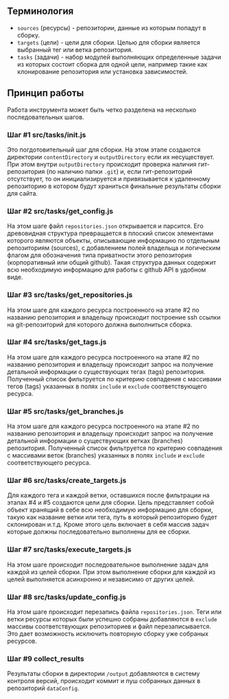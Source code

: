 ## Терминология

* `sources` (ресурсы) - репозитории, данные из которым попадут в сборку.
* `targets` (цели) - цели для сборки. Целью для сборки является выбранный тег или ветка репозитория.
* `tasks` (задачи) - набор модулей выполняющих определенные задачи из которых состоит сборка для одной цели,
  например такие как клонирование репозитория или установка зависимостей.

## Принцип работы

Работа инструмента может быть четко разделена на несколько последовательных шагов.

### Шаг #1 src/tasks/init.js

Это погдотовительный шаг для сборки. На этом этапе создаются директории `contentDirectory` и `outputDirectory` если их несуществует.
При этом внутри `outputDirectory` происходит проверка наличия гит-репозитория (по наличию папки `.git`) и, если гит-репозиторий
отсутствует, то он инициализируется и привязывается к удаленному репозиторию в котором будут храниться финальные результаты сборки для сайта.

### Шаг #2 src/tasks/get_config.js

На этом шаге файл `repositories.json` открывается и парсится. Его древовидная структура превращается в плоский список элементами которого являются
объекты, описывающие информацию по отдельным репозиториям (sources), с добавлением полей владельца и логическим флагом для обозначения
типа приватности этого репозитория (корпоративный или общий github). Такая структура данных содержит всю необходимую
информацию для работы с github API в удобном виде.

### Шаг #3 src/tasks/get_repositories.js

На этом шаге для каждого ресурса построенного на этапе #2 по названию репозитория
и владельцу происходит построение ssh ссылки на git-репозиторий для которого должна выполниться сборка.

### Шаг #4 src/tasks/get_tags.js

На этом шаге для каждого ресурса построенного на этапе #2 по названию репозитория
и владельцу происходит запрос на получение детальной информации о существующих тегах (tags) репозитория. Полученный список
фильтруется по критерию совпадения с массивами тегов (tags) указанных в полях `include` и `exclude` соответствующего ресурса.

### Шаг #5 src/tasks/get_branches.js

На этом шаге для каждого ресурса построенного на этапе #2 по названию репозитория
и владельцу происходит запрос на получение детальной информации о существующих ветках (branches) репозитория. Полученный список
фильтруется по критерию совпадения с массивами веток (branches) указанных в полях `include` и `exclude` соответствующего ресурса.

### Шаг #6 src/tasks/create_targets.js

Для каждого тега и каждой ветки, оставшихся после фильтрации на этапах #4 и #5 создаются цели для сборки.
Цель представляет собой объект хранящий в себе всю необходимую информацию для сборки, такую как название ветки или тега,
путь в который репозиторию будет склонирован и.т.д. Кроме этого цель включает в себя массив задач которые должны последовательно
выполнены для ее сборки.

### Шаг #7 src/tasks/execute_targets.js

На этом шаге происходит последовательное выполнение задач для каждой из целей сборки.
При этом выполнение сборки для каждой из целей выполняется асинхронно и независимо от других целей.

### Шаг #8 src/tasks/update_config.js

На этом шаге происходит перезапись файла `repositories.json`. Теги или ветки ресурсы которых были успешно собраны добавляются в `exclude` массивы
соответствующих репозиториев и файл перезаписывается. Это дает возможность исключить повторную сборку уже собраных ресурсов.

### Шаг #9 collect_results

Результаты сборки в директории `/output` добавляются в систему контроля версий, происходит коммит и пуш собранных данных в репозиторий `dataConfig`.